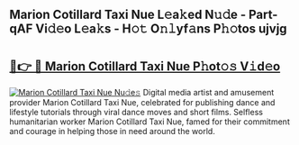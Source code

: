 ## Marion Cotillard Taxi Nue L𝚎a𝚔ed N𝚞𝚍e - Part-qAF Vi𝚍𝚎o L𝚎a𝚔s - H𝚘𝚝 O𝚗𝚕yf𝚊ns P𝚑𝚘tos ujvjg

# <h2><a href="http://kfefkkn.oniu.top/?m=Marion+Cotillard+Taxi+Nue">🔗👉 🔴 Marion Cotillard Taxi Nue P𝚑ot𝚘𝚜 V𝚒d𝚎o</a></h2>

[![Marion Cotillard Taxi Nue Nu𝚍e𝚜](https://i.imgur.com/0qMVB7G.gif)](http://kfefkkn.oniu.top/?m=Marion+Cotillard+Taxi+Nue)
Digital media artist and amusement provider Marion Cotillard Taxi Nue, celebrated for publishing dance and lifestyle tutorials through viral dance moves and short films. Selfless humanitarian worker Marion Cotillard Taxi Nue, famed for their commitment and courage in helping those in need around the world.  
